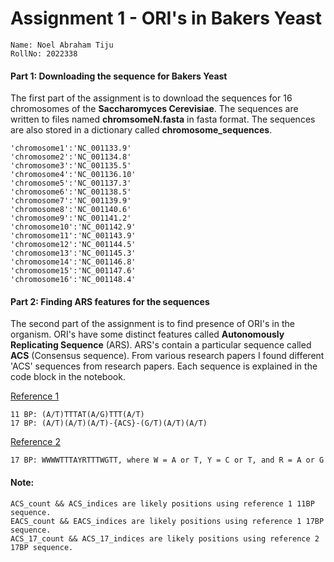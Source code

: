 # Assignment 1 - ORI's in Bakers Yeast

    Name: Noel Abraham Tiju
    RollNo: 2022338
#### Part 1: Downloading the sequence for Bakers Yeast

The first part of the assignment is to download the sequences for 16 chromosomes of the **Saccharomyces Cerevisiae**. The sequences are written to files named **chromsomeN.fasta** in fasta format. The sequences are also stored in a dictionary called **chromosome_sequences**.

    'chromosome1':'NC_001133.9' 
    'chromosome2':'NC_001134.8' 
    'chromosome3':'NC_001135.5' 
    'chromosome4':'NC_001136.10' 
    'chromosome5':'NC_001137.3' 
    'chromosome6':'NC_001138.5' 
    'chromosome7':'NC_001139.9' 
    'chromosome8':'NC_001140.6' 
    'chromosome9':'NC_001141.2' 
    'chromosome10':'NC_001142.9'
    'chromosome11':'NC_001143.9' 
    'chromosome12':'NC_001144.5' 
    'chromosome13':'NC_001145.3' 
    'chromosome14':'NC_001146.8' 
    'chromosome15':'NC_001147.6' 
    'chromosome16':'NC_001148.4'

#### Part 2: Finding ARS features for the sequences

The second part of the assignment is to find presence of ORI's in the organism. ORI's have some distinct features called **Autonomously Replicating Sequence** (ARS). ARS's contain a particular sequence called **ACS** (Consensus sequence). From various research papers I found different 'ACS' sequences from research papers. Each sequence is explained in the code block in the notebook.

[Reference 1](https://www.sciencedirect.com/science/article/pii/S0923250812000435#bib72)

    11 BP: (A/T)TTTAT(A/G)TTT(A/T)
    17 BP: (A/T)(A/T)(A/T)-{ACS}-(G/T)(A/T)(A/T)


[Reference 2](https://genomebiology.biomedcentral.com/articles/10.1186/gb-2004-5-4-r22#:~:text=Autonomously%20replicating%20sequences%20(ARSs)%20function,binds%20the%20origin%20recognition%20complex.)

    17 BP: WWWWTTTAYRTTTWGTT, where W = A or T, Y = C or T, and R = A or G

#### Note:

    ACS_count && ACS_indices are likely positions using reference 1 11BP sequence.
    EACS_count && EACS_indices are likely positions using reference 1 17BP sequence.
    ACS_17_count && ACS_17_indices are likely positions using reference 2 17BP sequence.